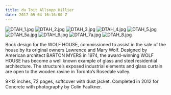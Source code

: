 ```yaml
---
title: du Toit Allsopp Hillier
date: 2017-05-04 16:16:00 Z
---
```


![DTAH_1.jpg](/uploads/DTAH_1.jpg)
![DTAH_2.jpg](/uploads/DTAH_2.jpg)
![DTAH_3.jpg](/uploads/DTAH_3.jpg)
![DTAH_4.jpg](/uploads/DTAH_4.jpg)
![DTAH_5.jpg](/uploads/DTAH_5.jpg)
![DTAH_5a.jpg](/uploads/DTAH_5a.jpg)
![DTAH_6.jpg](/uploads/DTAH_6.jpg)
![DTAH_7a.jpg](/uploads/DTAH_7a.jpg)
![DTAH_8.jpg](/uploads/DTAH_8.jpg)

Book design for the WOLF HOUSE, commissioned to assist in the sale of the house by its original owners Lawrence and Mary Wolf. Designed by American architect BARTON MYERS in 1974, the award-winning WOLF HOUSE has become a well known example of glass and steel residential architecture. The structure’s exposed industrial elements and glass curtain are open to the wooden ravine in Toronto’s Rosedale valley. 

9×12 inches,  72 pages, softcover with dust jacket. Completed in 2012 for Concrete with photography by Colin Faulkner.